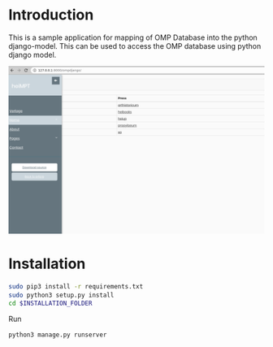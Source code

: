 # Introduction

This is a sample application for mapping of OMP Database into the python django-model.
This can be  used to  access the  OMP database using python django model.


![](ompdjango.png)

# Installation



```bash
sudo pip3 install -r requirements.txt
sudo python3 setup.py install
cd $INSTALLATION_FOLDER
```

Run 
```bash
python3 manage.py runserver
```

